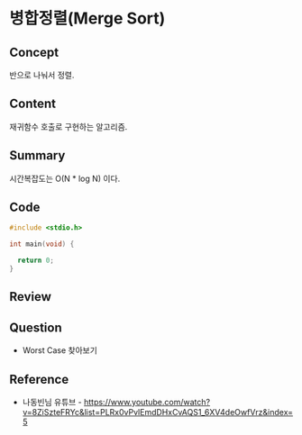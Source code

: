 # 병합정렬(Merge Sort)

## Concept
반으로 나눠서 정렬.
## Content
재귀함수 호출로 구현하는 알고리즘.
## Summary
시간복잡도는 O(N * log N) 이다. <br>
## Code
``` C++
#include <stdio.h>

int main(void) {

  return 0;
}
```
## Review

## Question
* Worst Case 찾아보기
## Reference
* 나동빈님 유튜브 - https://www.youtube.com/watch?v=8ZiSzteFRYc&list=PLRx0vPvlEmdDHxCvAQS1_6XV4deOwfVrz&index=5